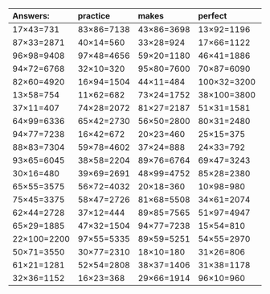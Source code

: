 | Answers: | practice | makes | perfect | ! |
| :--- | :--- | :--- | :--- | :--- |
| 17×43=731 | 83×86=7138 | 43×86=3698 | 13×92=1196 | 65×81=5265 | 
| 87×33=2871 | 40×14=560 | 33×28=924 | 17×66=1122 | 37×84=3108 | 
| 96×98=9408 | 97×48=4656 | 59×20=1180 | 46×41=1886 | 68×59=4012 | 
| 94×72=6768 | 32×10=320 | 95×80=7600 | 70×87=6090 | 78×88=6864 | 
| 82×60=4920 | 16×94=1504 | 44×11=484 | 100×32=3200 | 79×53=4187 | 
| 13×58=754 | 11×62=682 | 73×24=1752 | 38×100=3800 | 16×80=1280 | 
| 37×11=407 | 74×28=2072 | 81×27=2187 | 51×31=1581 | 34×58=1972 | 
| 64×99=6336 | 65×42=2730 | 56×50=2800 | 80×31=2480 | 42×80=3360 | 
| 94×77=7238 | 16×42=672 | 20×23=460 | 25×15=375 | 42×71=2982 | 
| 88×83=7304 | 59×78=4602 | 37×24=888 | 24×33=792 | 98×29=2842 | 
| 93×65=6045 | 38×58=2204 | 89×76=6764 | 69×47=3243 | 36×97=3492 | 
| 30×16=480 | 39×69=2691 | 48×99=4752 | 85×28=2380 | 10×35=350 | 
| 65×55=3575 | 56×72=4032 | 20×18=360 | 10×98=980 | 58×49=2842 | 
| 75×45=3375 | 58×47=2726 | 81×68=5508 | 34×61=2074 | 42×97=4074 | 
| 62×44=2728 | 37×12=444 | 89×85=7565 | 51×97=4947 | 58×20=1160 | 
| 65×29=1885 | 47×32=1504 | 94×77=7238 | 15×54=810 | 77×76=5852 | 
| 22×100=2200 | 97×55=5335 | 89×59=5251 | 54×55=2970 | 11×35=385 | 
| 50×71=3550 | 30×77=2310 | 18×10=180 | 31×26=806 | 37×59=2183 | 
| 61×21=1281 | 52×54=2808 | 38×37=1406 | 31×38=1178 | 61×22=1342 | 
| 32×36=1152 | 16×23=368 | 29×66=1914 | 96×10=960 | 74×100=7400 | 
